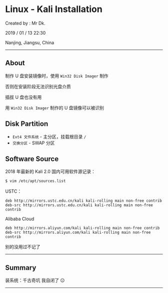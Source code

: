 # Linux - Kali Installation

Created by : Mr Dk.

2019 / 01 / 13 22:30

Nanjing, Jiangsu, China

---

## About

制作 U 盘安装镜像时，使用 `Win32 Disk Imager` 制作

否则在安装阶段无法识别光盘介质

插拔 U 盘也没有用

用 `Win32 Disk Imager` 制作的 U 盘镜像可以被识别

## Disk Partition

* `Ext4 文件系统` - 主分区，挂载根目录 `/`
* `交换分区` - SWAP 分区

## Software Source

2018 年最新的 Kali 2.0 国内可用软件源记录：

```bash
$ vim /etc/apt/sources.list
```

USTC：

```
deb http://mirrors.ustc.edu.cn/kali kali-rolling main non-free contrib
deb-src http://mirrors.ustc.edu.cn/kali kali-rolling main non-free contrib
```

Alibaba Cloud

```
deb http://mirrors.aliyun.com/kali kali-rolling main non-free contrib
deb-src http://mirrors.aliyun.com/kali kali-rolling main non-free contrib
```

别的没用过不记了

---

## Summary

装系统：千古奇坑 我自闭了 😑

---

